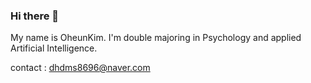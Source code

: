 ### Hi there 👋

My name is OheunKim. I'm double majoring in Psychology and applied Artificial Intelligence.

contact : dhdms8696@naver.com
